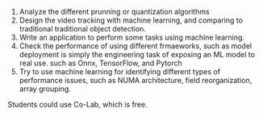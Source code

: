 1. Analyze the different prunning or quantization algorithms
2. Design the video tracking with machine learning, and comparing to traditional traditional object detection. 
3. Write an application to perform some tasks using machine learning. 
4. Check the performance of using different frmaeworks, such as model deployment is simply the engineering task of exposing an ML model to real use.
such as Onnx, TensorFlow, and Pytorch
5. Try to use machine learning for identifying different types of performance issues, such as NUMA architecture, field reorganization, array grouping. 


Students could use Co-Lab, which is free.  


